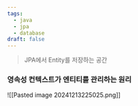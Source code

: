 ```yaml
---
tags:
  - java
  - jpa
  - database
draft: false
---
```

> JPA에서 Entity를 저장하는 공간

### 영속성 컨텍스트가 엔티티를 관리하는 원리

![[Pasted image 20241213225025.png]]